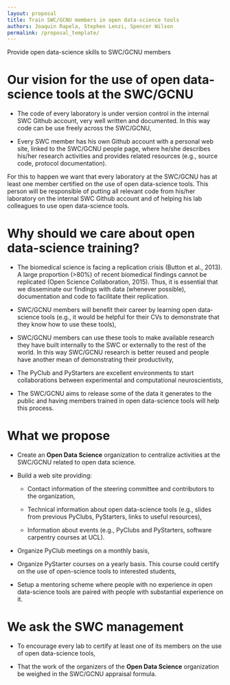 ```yaml
---
layout: proposal
title: Train SWC/GCNU members in open data-science tools
authors: Joaquin Rapela, Stephen Lenzi, Spencer Wilson
permalink: /proposal_template/
---
```


Provide open data-science skills to SWC/GCNU members

<!--below excerpt-->

# Our vision for the use of open data-science tools at the SWC/GCNU

- The code of every laboratory is under version control in the internal SWC Github account, very well written and documented. In this way code can be use freely across the SWC/GCNU,

- Every SWC member has his own Github account with a personal web site, linked to the SWC/GCNU people page, where he/she describes his/her research activities and provides related resources (e.g., source code, protocol documentation).

For this to happen we want that every laboratory at the SWC/GCNU has at least one member certified on the use of open data-science tools. This person will be responsible of putting all relevant code from his/her laboratory on the internal SWC Github account and of helping his lab colleagues to use open data-science tools.

# Why should we care about open data-science training?

- The biomedical science is facing a replication crisis (Button et al., 2013). A large proportion (>80%) of recent biomedical findings cannot be replicated (Open Science Collaboration, 2015). Thus, it is essential that we disseminate our findings with data (whenever possible), documentation and code to facilitate their replication.

- SWC/GCNU members will benefit their career by learning open data-science tools (e.g., it would be helpful for their CVs to demonstrate that they know how to use these tools),

- SWC/GCNU members can use these tools to make available research they have built internally to the SWC or externally to the rest of the world. In this way SWC/GCNU research is better reused and people have another mean of demonstrating their productivity,

- The PyClub and PyStarters are excellent environments to start collaborations between experimental and computational neuroscientists,

- The SWC/GCNU aims to release some of the data it generates to the public and having members trained in open data-science tools will help this process.

# What we propose

- Create an **Open Data Science** organization to centralize activities at the SWC/GCNU related to open data science. 

- Build a web site providing:

    - Contact information of the steering committee and contributors to the organization,

    - Technical information about open data-science tools (e.g., slides from previous PyClubs, PyStarters, links to useful resources),

    - Information about events (e.g., PyClubs and PyStarters, software carpentry courses at UCL).

- Organize PyClub meetings on a monthly basis,

- Organize PyStarter courses on a yearly basis. This course could certify on the use of open-science tools to interested students,

- Setup a mentoring scheme where people with no experience in open data-science tools  are paired with people with substantial experience on it.

# We ask the SWC management

- To encourage every lab to certify at least one of its members on the use of open data-science tools,

- That the work of the organizers of the **Open Data Science** organization be weighed in the SWC/GCNU appraisal formula.
